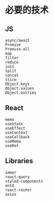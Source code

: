 # 必要的技术

## JS

```
async/await
Promise
Promise.all
map
filter
reduce
join
split
concat
slice
Object.keys
Object.values
Object.entries
```
## React 

```
memo
useState
useEffect
useContext
useCallback
useMemo
useRef
```

## Libraries

```
immer
react-query
styled-components
antd
react-router
axios
```
